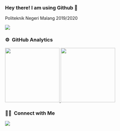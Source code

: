 ### Hey there! I am using Github 👋 

Politeknik Negeri Malang 2019/2020 

![](https://komarev.com/ghpvc/?username=nazariosafariesqi&color=blueviolet)

### ⚙️ &nbsp;GitHub Analytics

<p align="left">
<a href="https://github.com/nazariosafariesqi">
  <img height="180em" src="https://github-readme-stats.vercel.app/api?username=nazariosafariesqi&show_icons=true&theme=algolia&include_all_commits=true&count_private=true"/>
  <img height="180em" src="https://github-readme-stats.vercel.app/api/top-langs/?username=nazariosafariesqi&layout=compact&langs_count=8&theme=algolia"/>
</a>
</p>

### 🤝🏻 &nbsp;Connect with Me

<p align="left">
<a href="mailto: nazariotyo@gmail.com"><img src="https://img.shields.io/badge/-nazariotyo@gmail.com-D14836?style=flat&logo=Gmail&logoColor=white"/></a>
</p>
